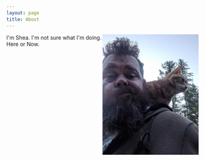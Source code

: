 ```yaml
---
layout: page
title: About
---
```


<img src="portrait.jpg" width="50%" align="right">






I'm Shea. I'm not sure what I'm doing. Here or Now.

